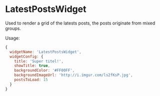 # LatestPostsWidget

Used to render a grid of the latests posts, the posts originate from mixed groups.

Usage: 
```javascript
{
  widgetName: 'LatestPostsWidget',
  widgetConfig: {
    title: 'Super titel!',
    showTitle: true,
    backgroundColor: '#FF00FF',
    backgroundImageUrl: 'http://i.imgur.com/ls2fKsP.jpg',
    postsToLoad: 15
  }
}
```

